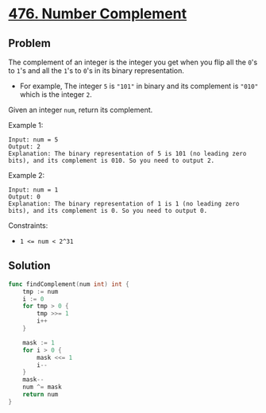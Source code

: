 # [476. Number Complement](https://leetcode.com/problems/number-complement/)

## Problem

The complement of an integer is the integer you get when you flip all the `0`'s to `1`'s and all the `1`'s to `0`'s in its binary representation.

- For example, The integer `5` is `"101"` in binary and its complement is `"010"` which is the integer `2`.

Given an integer `num`, return its complement.


Example 1:

```
Input: num = 5
Output: 2
Explanation: The binary representation of 5 is 101 (no leading zero bits), and its complement is 010. So you need to output 2.
```

Example 2:

```
Input: num = 1
Output: 0
Explanation: The binary representation of 1 is 1 (no leading zero bits), and its complement is 0. So you need to output 0.
```

Constraints:

- `1 <= num < 2^31`

## Solution

```go
func findComplement(num int) int {
	tmp := num
	i := 0
	for tmp > 0 {
		tmp >>= 1
		i++
	}

	mask := 1
	for i > 0 {
		mask <<= 1
		i--
	}
	mask--
	num ^= mask
	return num
}
```